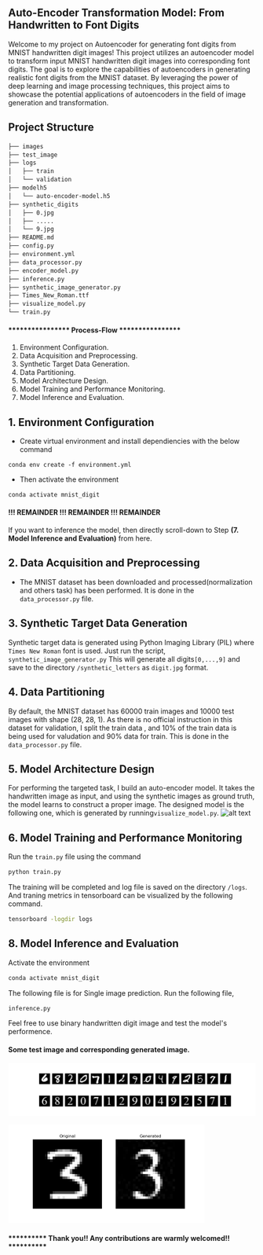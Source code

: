 
## Auto-Encoder Transformation Model: From Handwritten to Font Digits
Welcome to my project on Autoencoder for generating font digits from MNIST handwritten digit images! This project utilizes an autoencoder model to transform input MNIST handwritten digit images into corresponding font digits. The goal is to explore the capabilities of autoencoders in generating realistic font digits from the MNIST dataset. By leveraging the power of deep learning and image processing techniques, this project aims to showcase the potential applications of autoencoders in the field of image generation and transformation.

## Project Structure
```bash
├── images
├── test_image
├── logs
│   ├── train
│   └── validation
├── modelh5
│   └── auto-encoder-model.h5
├── synthetic_digits
│   ├── 0.jpg
│   ├── .....
│   └── 9.jpg
├── README.md
├── config.py
├── environment.yml
├── data_processor.py
├── encoder_model.py
├── inference.py
├── synthetic_image_generator.py
├── Times_New_Roman.ttf
├── visualize_model.py
└── train.py
```

#### **************** Process-Flow ****************
1. Environment Configuration.
2. Data Acquisition and Preprocessing.
3. Synthetic Target Data Generation.
4. Data Partitioning.
5. Model Architecture Design.
6. Model Training and Performance Monitoring.
7. Model Inference and Evaluation.

## 1. Environment Configuration
- Create virtual environment and install dependiencies with the below command
```console
conda env create -f environment.yml
```

- Then activate the environment

```bash
conda activate mnist_digit
```

#### !!! REMAINDER     !!! REMAINDER     !!! REMAINDER
If you want to inference the model, then directly scroll-down to Step **(7. Model Inference and Evaluation)** from here.


## 2. Data Acquisition and Preprocessing
- The MNIST dataset has been downloaded and processed(normalization and others task) has been performed. It is done in the ```data_processor.py``` file.



## 3. Synthetic Target Data Generation
Synthetic target data is generated using Python Imaging Library (PIL) where ```Times New Roman``` font is used.
Just run the script,
```synthetic_image_generator.py```
This will generate all digits```[0,...,9]``` and save to the directory ```/synthetic_letters``` as ```digit.jpg``` format.


## 4. Data Partitioning
By default, the MNIST dataset has 60000 train images and 10000 test images with shape (28, 28, 1). As there is no official instruction in this dataset for validation, I split the train data , and 10% of the train data is being used for valudation and 90% data for train. This is done in the ```data_processor.py``` file.

## 5. Model Architecture Design
For performing the targeted task, I build an auto-encoder model. It takes the handwritten image as input, and using the synthetic images as ground truth, the model learns to construct a proper image. The designed model is the following one, which is generated by running```visualize_model.py```.
![alt text](./images/autoencoder_model.png)

## 6. Model Training and Performance Monitoring

Run the ```train.py``` file using the command

```bash
python train.py
```
The training will be completed and log file is saved on the directory ```/logs```.
And traning metrics in tensorboard can be visualized by the following command.
```bash
tensorboard -logdir logs
```

## 8. Model Inference and Evaluation
Activate the environment
```bash
conda activate mnist_digit
```
The following file is for Single image prediction.
Run the following file,
```bash
inference.py
```
Feel free to use binary handwritten digit image and test the model's performence.
#### Some test image and corresponding generated image.


![alt text](./images/testing_batch_output.jpg)

<img src="./test_image/digit-3.png" alt="alt text" width="400" height="200">


#### ********** Thank you!! Any contributions are warmly welcomed!! **********